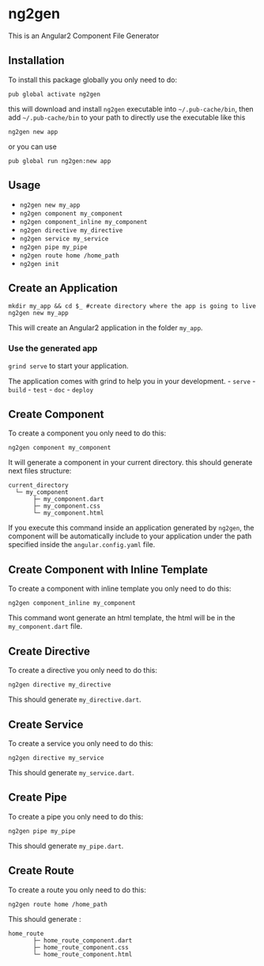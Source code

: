 # ng2gen

This is an Angular2 Component File Generator

## Installation

To install this package globally you only need to do:

```
pub global activate ng2gen
```

this will download and install `ng2gen` executable into `~/.pub-cache/bin`, then add `~/.pub-cache/bin` to your path to directly use the executable like this

```
ng2gen new app
```

or you can use

```
pub global run ng2gen:new app
```

## Usage

- `ng2gen new my_app`
- `ng2gen component my_component`
- `ng2gen component_inline my_component`
- `ng2gen directive my_directive`
- `ng2gen service my_service`
- `ng2gen pipe my_pipe`
- `ng2gen route home /home_path`
- `ng2gen init`

## Create an Application

```
mkdir my_app && cd $_ #create directory where the app is going to live
ng2gen new my_app
```

This will create an Angular2 application in the folder `my_app`.

### Use the generated app

`grind serve` to start your application.

The application comes with grind to help you in your development.
    - `serve`
    - `build`
    - `test`
    - `doc`
    - `deploy`

## Create Component

To create a component you only need to do this:

```
ng2gen component my_component
```

It will generate a component in your current directory.
this should generate next files structure:

```
current_directory
  └─ my_component
       ├─ my_component.dart
       ├─ my_component.css
       └─ my_component.html
```

If you execute this command inside an application generated by `ng2gen`, the component will be automatically include to your application under the path specified inside the `angular.config.yaml` file.

## Create Component with Inline Template

To create a component with inline template you only need to do this:

```
ng2gen component_inline my_component
```

This command wont generate an html template, the html will be in the `my_component.dart` file.

## Create Directive

To create a directive you only need to do this:

```
ng2gen directive my_directive
```

This should generate `my_directive.dart`.

## Create Service

To create a service you only need to do this:

```
ng2gen directive my_service
```

This should generate `my_service.dart`.

## Create Pipe

To create a pipe you only need to do this:

```
ng2gen pipe my_pipe
```

This should generate `my_pipe.dart`.

## Create Route

To create a route you only need to do this:

```
ng2gen route home /home_path
```

This should generate :

```
home_route
       ├─ home_route_component.dart
       ├─ home_route_component.css
       └─ home_route_component.html
```
